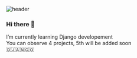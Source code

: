 ![header](https://capsule-render.vercel.app/api?type=egg&color=gradient&height=200&section=header&text=%20🇩​​​​​🇯​​​​​🇦​​​​​🇳​​​​​🇬​​​​​🇴​​​​​%20&fontSize=70&textBg=false&animation=fadeIn)
### Hi there 👋
I’m currently learning Django developement<br>
You can observe 4 projects, 5th will be added soon<br>
🇩​​​​​🇯​​​​​🇦​​​​​🇳​​​​​🇬​​​​​🇴​​​​​<br>

<!--
**girgenson/girgenson** is a ✨ _special_ ✨ repository because its `README.md` (this file) appears on your GitHub profile.

Here are some ideas to get you started:

- 🔭 I’m currently working on ...
- 🌱 I’m currently learning ...
- 👯 I’m looking to collaborate on ...
- 🤔 I’m looking for help with ...
- 💬 Ask me about ...
- 📫 How to reach me: ...
- 😄 Pronouns: ...
- ⚡ Fun fact: ...
-->
